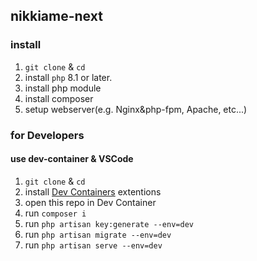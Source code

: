 ## nikkiame-next

### install

1. `git clone` & `cd`
2. install `php` 8.1 or later.
3. install php module
3. install composer
5. setup webserver(e.g. Nginx&php-fpm, Apache, etc...)

### for Developers

#### use dev-container & VSCode

1. `git clone` & `cd`
2. install [Dev Containers](https://marketplace.visualstudio.com/items?itemName=ms-vscode-remote.remote-containers) extentions
3. open this repo in Dev Container
4. run `composer i`
5. run `php artisan key:generate --env=dev`
6. run `php artisan migrate --env=dev`
7. run `php artisan serve --env=dev`